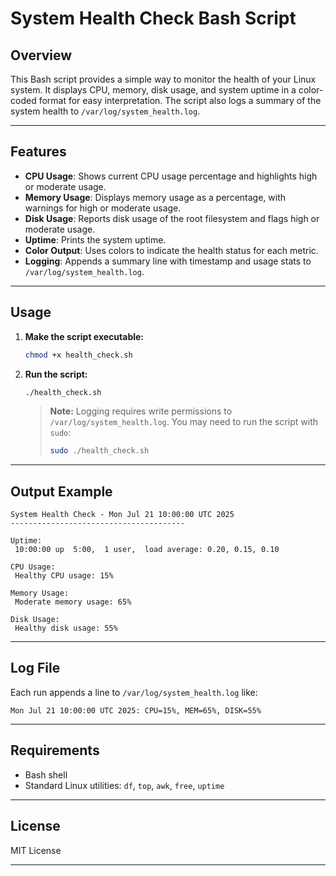 # System Health Check Bash Script

## Overview

This Bash script provides a simple way to monitor the health of your Linux system. It displays CPU, memory, disk usage, and system uptime in a color-coded format for easy interpretation. The script also logs a summary of the system health to `/var/log/system_health.log`.

---

## Features

- **CPU Usage**: Shows current CPU usage percentage and highlights high or moderate usage.
- **Memory Usage**: Displays memory usage as a percentage, with warnings for high or moderate usage.
- **Disk Usage**: Reports disk usage of the root filesystem and flags high or moderate usage.
- **Uptime**: Prints the system uptime.
- **Color Output**: Uses colors to indicate the health status for each metric.
- **Logging**: Appends a summary line with timestamp and usage stats to `/var/log/system_health.log`.

---

## Usage

1. **Make the script executable:**

   ```sh
   chmod +x health_check.sh
   ```

2. **Run the script:**

   ```sh
   ./health_check.sh
   ```

   > **Note:** Logging requires write permissions to `/var/log/system_health.log`. You may need to run the script with `sudo`:
   >
   > ```sh
   > sudo ./health_check.sh
   > ```

---

## Output Example

```
System Health Check - Mon Jul 21 10:00:00 UTC 2025
---------------------------------------

Uptime:
 10:00:00 up  5:00,  1 user,  load average: 0.20, 0.15, 0.10

CPU Usage:
 Healthy CPU usage: 15%

Memory Usage:
 Moderate memory usage: 65%

Disk Usage:
 Healthy disk usage: 55%
```

---

## Log File

Each run appends a line to `/var/log/system_health.log` like:

```
Mon Jul 21 10:00:00 UTC 2025: CPU=15%, MEM=65%, DISK=55%
```

---

## Requirements

- Bash shell
- Standard Linux utilities: `df`, `top`, `awk`, `free`, `uptime`

---

## License

MIT License

---
